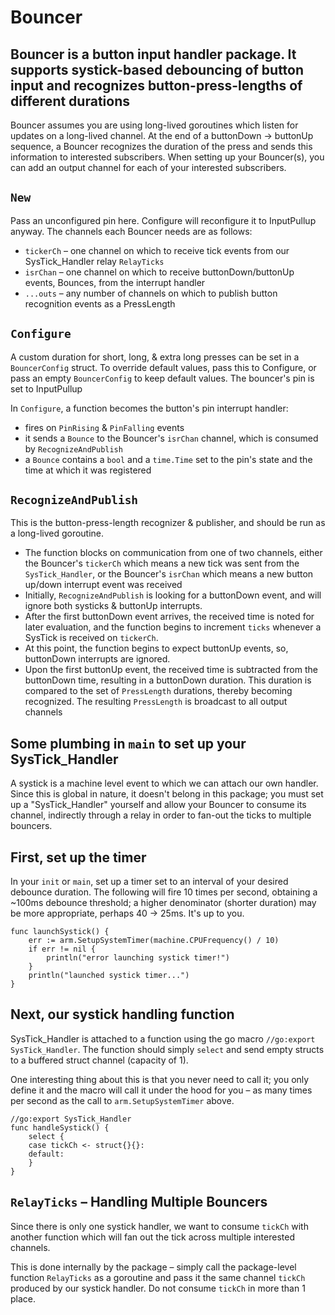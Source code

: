 # Bouncer 
## Bouncer is a button input handler package. It supports systick-based debouncing of button input and recognizes button-press-lengths of different durations

Bouncer assumes you are using long-lived goroutines which listen for updates on a long-lived channel. At the end of a buttonDown -> buttonUp sequence, a Bouncer recognizes the duration of the press and sends this information to interested subscribers. When setting up your Bouncer(s), you can add an output channel for each of your interested subscribers.

## `New`
Pass an unconfigured pin here. Configure will reconfigure it to InputPullup anyway. 
The channels each Bouncer needs are as follows:
- `tickerCh` – one channel on which to receive tick events from our SysTick_Handler relay `RelayTicks`
- `isrChan` – one channel on which to receive buttonDown/buttonUp events, Bounces, from the interrupt handler
- `...outs` – any number of channels on which to publish button recognition events as a PressLength

## `Configure`
A custom duration for short, long, & extra long presses can be set in a `BouncerConfig` struct. To override default values, pass this to Configure, or pass an empty `BouncerConfig` to keep default values. The bouncer's pin is set to InputPullup

In `Configure`, a function becomes the button's pin interrupt handler:
  - fires on `PinRising` & `PinFalling` events
  - it sends a `Bounce` to the Bouncer's `isrChan` channel, which is consumed by `RecognizeAndPublish`
  - a `Bounce` contains a `bool` and a `time.Time` set to the pin's state and the time at which it was registered 

## `RecognizeAndPublish` 

This is the button-press-length recognizer & publisher, and should be run as a long-lived goroutine.
- The function blocks on communication from one of two channels, either the Bouncer's `tickerCh` which means a new tick was sent from the `SysTick_Handler`, or the Bouncer's `isrChan` which means a new button up/down interrupt event was received
- Initially, `RecognizeAndPublish` is looking for a buttonDown event, and will ignore both systicks & buttonUp interrupts. 
- After the first buttonDown event arrives, the received time is noted for later evaluation, and the function begins to increment `ticks` whenever a SysTick is received on `tickerCh`. 
- At this point, the function begins to expect buttonUp events, so, buttonDown interrupts are ignored. 
- Upon the first buttonUp event, the received time is subtracted from the buttonDown time, resulting in a buttonDown duration. This duration is compared to the set of `PressLength` durations, thereby becoming recognized. The resulting `PressLength` is broadcast to all output channels

## Some plumbing in `main` to set up your SysTick_Handler
A systick is a machine level event to which we can attach our own handler. Since this is global in nature, it doesn't belong in this package; you must set up a "SysTick_Handler" yourself and allow your Bouncer to consume its channel, indirectly through a relay in order to fan-out the ticks to multiple bouncers.

## First, set up the timer

In your `init` or `main`, set up a timer set to an interval of your desired debounce duration. The following will fire 10 times per second, obtaining a ~100ms debounce threshold; a higher denominator (shorter duration) may be more appropriate, perhaps 40 -> 25ms. It's up to you. 

```golang
func launchSystick() {
    err := arm.SetupSystemTimer(machine.CPUFrequency() / 10)
    if err != nil {
        println("error launching systick timer!")
    }
    println("launched systick timer...")
}
```

## Next, our systick handling function

SysTick_Handler is attached to a function using the go macro `//go:export SysTick_Handler`. The function should simply `select` and send empty structs to a buffered struct channel (capacity of 1). 

One interesting thing about this is that you never need to call it; you only define it and the macro will call it under the hood for you – as many times per second as the call to `arm.SetupSystemTimer` above.

```golang
//go:export SysTick_Handler
func handleSystick() {
    select {
    case tickCh <- struct{}{}:
    default:
    }
}
```

## `RelayTicks` – Handling Multiple Bouncers

Since there is only one systick handler, we want to consume `tickCh` with another function which will fan out the tick across multiple interested channels. 

This is done internally by the package – simply call the package-level function `RelayTicks` as a goroutine and pass it the same channel `tickCh` produced by our systick handler. Do not consume `tickCh` in more than 1 place.